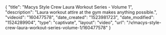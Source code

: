 {
    "title": "Macys Style Crew Laura Workout Series - Volume 1",
    "description": "Laura workout attire at the gym makes anything possible.",
    "videoid": "160477578",
    "date_created": "1523981723",
    "date_modified": "1524289904",
    "type": "captivate",
    "layout": "video",
    "url": "\/v\/macys-style-crew-laura-workout-series-volume-1\/160477578"
}